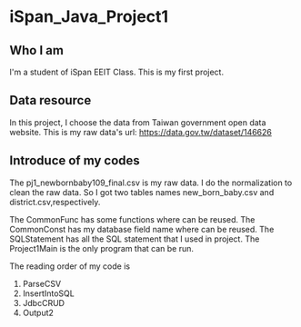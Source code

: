 # iSpan_Java_Project1
## Who I am
I'm a student of iSpan EEIT Class.
This is my first project.



## Data resource
In this project,
I choose the data from Taiwan government open data website.
This is my raw data's url: https://data.gov.tw/dataset/146626



## Introduce of my codes
The pj1_newbornbaby109_final.csv is my raw data.
I do the normalization to clean the raw data.
So I got two tables names new_born_baby.csv and district.csv,respectively. 

The CommonFunc has some functions where can be reused.
The CommonConst has my database field name where can be reused.
The SQLStatement has all the SQL statement that I used in project.
The Project1Main is the only program that can be run.

The reading order of my code is
1. ParseCSV
2. InsertIntoSQL
3. JdbcCRUD
4. Output2


